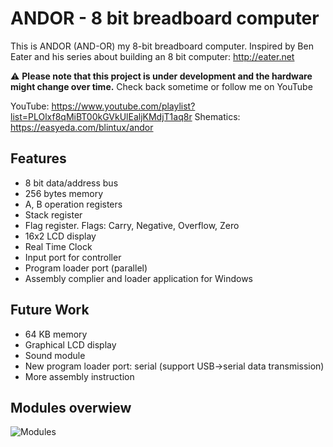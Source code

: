 # ANDOR - 8 bit breadboard computer

This is ANDOR (AND-OR) my 8-bit breadboard computer.
Inspired by Ben Eater and his series about building an 8 bit computer: http://eater.net

:warning: **Please note that this project is under development and the hardware might change over time.**
Check back sometime or follow me on YouTube

YouTube: https://www.youtube.com/playlist?list=PLOlxf8qMiBT00kGVkUlEaljKMdjT1aq8r
Shematics: https://easyeda.com/blintux/andor


## Features
* 8 bit data/address bus
* 256 bytes memory
* A, B operation registers
* Stack register
* Flag register. Flags: Carry, Negative, Overflow, Zero
* 16x2 LCD display
* Real Time Clock
* Input port for controller
* Program loader port (parallel)
* Assembly complier and loader application for Windows

## Future Work
* 64 KB memory
* Graphical LCD display
* Sound module
* New program loader port: serial (support USB->serial data transmission)
* More assembly instruction

## Modules overwiew
![Modules](../master/Images/ModulesAnim.gif)

